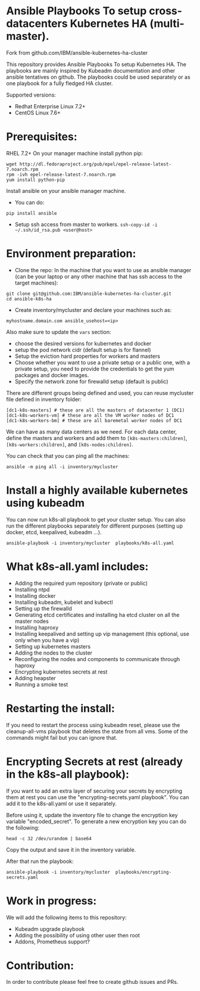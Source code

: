 # Ansible Playbooks To setup cross-datacenters Kubernetes HA (multi-master).  

Fork from github.com/IBM/ansible-kubernetes-ha-cluster

This repository provides Ansible Playbooks To setup Kubernetes HA. The playbooks are mainly inspired by Kubeadm documentation and other ansible tentatives on github. The playbooks could be used separately or as one playbook for a fully fledged HA cluster. 

Supported versions:

* Redhat Enterprise Linux 7.2+
* CentOS Linux 7.6+


# Prerequisites: 

RHEL 7.2+
On your manager machine install python pip:
```
wget http://dl.fedoraproject.org/pub/epel/epel-release-latest-7.noarch.rpm
rpm -ivh epel-release-latest-7.noarch.rpm
yum install python-pip
```


Install ansible on your ansible manager machine.

* You can do: 
```
pip install ansible
```

* Setup ssh access from master to workers.
```ssh-copy-id -i ~/.ssh/id_rsa.pub <user@host>```

# Environment preparation:

* Clone the repo:
 In the machine that you want to use as ansible manager (can be your laptop or any other machine that has ssh access to the target machines):
 ```
 git clone git@github.com:IBM/ansible-kubernetes-ha-cluster.git
 cd ansible-k8s-ha
 ```

* Create inventory/mycluster
and declare your machines such as:
```
myhostname.domain.com ansible_usehost=<ip>
```

Also make sure to update the `vars` section:
- choose the desired versions for kubernetes and docker
- setup the pod network cidr (default setup is for flannel)
- Setup the eviction hard properties for workers and masters
- Choose whether you want to use a private setup or a public one, with a private setup, you need to provide the credentials to get the yum packages and docker images.
- Specify the network zone for firewalld setup (default is public) 

There are different groups being defined and used, you can reuse mycluster file defined in inventory folder:
```
[dc1-k8s-masters] # these are all the masters of datacenter 1 (DC1)
[dc1-k8s-workers-vm] # these are all the VM worker nodes of DC1
[dc1-k8s-workers-bm] # these are all baremetal worker nodes of DC1
```
We can have as many data centers as we need. For each data center, define the masters and workers and add them to `[k8s-masters:children]`, `[k8s-workers:children]`, and `[k8s-nodes:children]`. 

You can check that you can ping all the machines:

```
ansible -m ping all -i inventory/mycluster
```
# Install a highly available kubernetes using kubeadm

You can now run k8s-all playbook to get your cluster setup.
You can also run the different playbooks separately for different purposes (setting up docker, etcd, keepalived, kubeadm ...).

```
ansible-playbook -i inventory/mycluster  playbooks/k8s-all.yaml
```

# What k8s-all.yaml includes:

- Adding the required yum repository (private or public)
- Installing ntpd
- Installing docker
- Installing kubeadm, kubelet and kubectl
- Setting up the firewalld
- Generating etcd certificates and installing ha etcd cluster on all the master nodes
- Installing haproxy 
- Installing keepalived and setting up vip management (this optional, use only when you have a vip)
- Setting up kubernetes masters
- Adding the nodes to the cluster
- Reconfiguring the nodes and components to communicate through haproxy
- Encrypting kubernetes secrets at rest
- Adding heapster
- Running a smoke test

# Restarting the install:

If you need to restart the process using kubeadm reset, please use the cleanup-all-vms playbook that deletes the state from all vms. Some of the commands might fail but you can ignore that.

# Encrypting Secrets at rest (already in the k8s-all playbook):

If you want to add an extra layer of securing your secrets by encrypting them at rest you can use the "encrypting-secrets.yaml playbook". You can add it to the k8s-all.yaml or use it separately.

Before using it, update the inventory file to change the encryption key variable "encoded_secret".
To generate a new encryption key you can do the following:

```
head -c 32 /dev/urandom | base64
```
Copy the output and save it in the inventory variable.

After that run the playbook:

```
ansible-playbook -i inventory/mycluster  playbooks/encrypting-secrets.yaml
```

# Work in progress:
We will add the following items to this repository:

- Kubeadm upgrade playbook
- Adding the possibility of using other user then root
- Addons, Prometheus support?

# Contribution:

In order to contribute please feel free to create github issues and PRs.